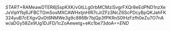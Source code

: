 $START$+RAMeawDTER6jSspKXK/vGtLLg0rbMCMziSvgrFXQr8eEdPND1nzXeJxVlpYfbj6JFBCTGmSosMXCAWHxtjnHIR7cJrZFz3NcZ6ScPDcyBpQKJahFK324yuB7cEXgvQvDt8NMWe3g9c886Br7bjQp3fPKRnS0lHzFzfh0eZu7O7nAw/aDGy58Ze9Ug1DJFD/1cZoAewetg+eKc1be73doA==$END$